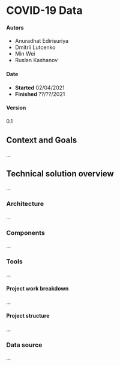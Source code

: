 # COVID-19 Data
#### Autors
- Anuradhat Edirisuriya
- Dmitrii Lutcenko  
- Min Wei        
- Ruslan Kashanov
#### Date
- **Started**   02/04/2021
- **Finished**  ??/??/2021
#### Version
0.1
## Context and Goals
...
## Technical solution overview
...
### Architecture
...
### Components
...
### Tools
...
#### Project work breakdown 
...
#### Project structure
...
### Data source
...
